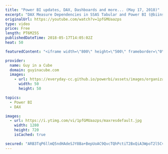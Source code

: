 ```yaml
---
title: "Power BI updates, DAX, Dashboards and more... (May 17, 2018)"
excerpt: "DAX Measure Dependencies in SSAS Tabular and Power BI (@biinsightnz) http://biinsight.com/dax-measure-dependencies-in-ssas-tabular-and-power-bi/  SQL, M or DAX? (@Paul_Turley) https://sqlserverbi.blog/2018/05/12/sql-m-or-dax/  Announcing Dashboard Theming in the Power BI Service https://powerbi.microsoft.com/en-us/blog/announcing-dashboard-theming-in-the-power-bi-service/"
originalUrl: https://youtube.com/watch?v=1pfGMUaazps
type: video
price: Free
length: PT6M25S
publishedDateTime: 2018-05-17T14:05:02Z
heat: 50

featuredContent: "<iframe width=\"800\" height=\"500\" frameborder=\"0\" src=\"https://www.youtube.com/embed/1pfGMUaazps\" allow=\"accelerometer; autoplay; encrypted-media; gyroscope; picture-in-picture\" allowfullscreen></iframe>"

provider:
  name: Guy in a Cube
  domain: guyinacube.com
  images:
    - url: https://everyday-cc.github.io/powerbi/assets/images/organizations/guyinacube.com-50x50.jpg
      width: 50
      height: 50

topics:
  - Power BI
  - DAX

images:
  - url: https://i.ytimg.com/vi/1pfGMUaazps/maxresdefault.jpg
    width: 1280
    height: 720
    isCached: true

secured: "ARB3TqP6llmQ5ndHAdeSJY8Ba+BepUoAC9QvcTQhPctiT2BxQiA3WpoT2l5CvVHnMuL2m2w+xKGxIhe/AsuZuuw1u6A/iajEG6gKUCS93u7xxYr8nO+HW+3V8cS5qpfgXhEYo7GUaVw83zqSeD7DF/QF6fOW+yaoJoV4WgV4S5JUZvJSDLI1qGm4ioSqD2A1Q1uZmQizlgpPFQO+7yIe2oxENYQNgUQ0gOhzrFl/oe4sJvOTdpFYl011sRkaaf3XxtVthrnvMCNQQ4QLI+cYRGJdsTP79udgPfNbI2ty1/Cv2ZNHZyeU62LC6aNr2ZyfEAaJfDD1FBa2SOGCLErHJ3lnbXGtWOpk9FhTEBvn8XRcmHEJhCmzGDE1ymchjJ5itZXexS1/tGPtb9TBbEvn8F4rTMU7drJQ2WPHGlMISog=;0rpqb7H9Pw8c0ZCCWoUhyQ=="
---
```


